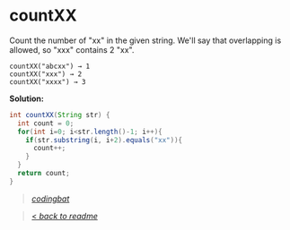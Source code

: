 # countXX

Count the number of "xx" in the given string. We'll say that overlapping is allowed, so "xxx" contains 2 "xx".

```
countXX("abcxx") → 1
countXX("xxx") → 2
countXX("xxxx") → 3
```

**Solution:**

```java
int countXX(String str) {
  int count = 0;
  for(int i=0; i<str.length()-1; i++){
    if(str.substring(i, i+2).equals("xx")){
      count++;
    }
  }
  return count;
}
```

> _[codingbat](http://codingbat.com/prob/p194667)_

> [< _back to readme_](/README.md)